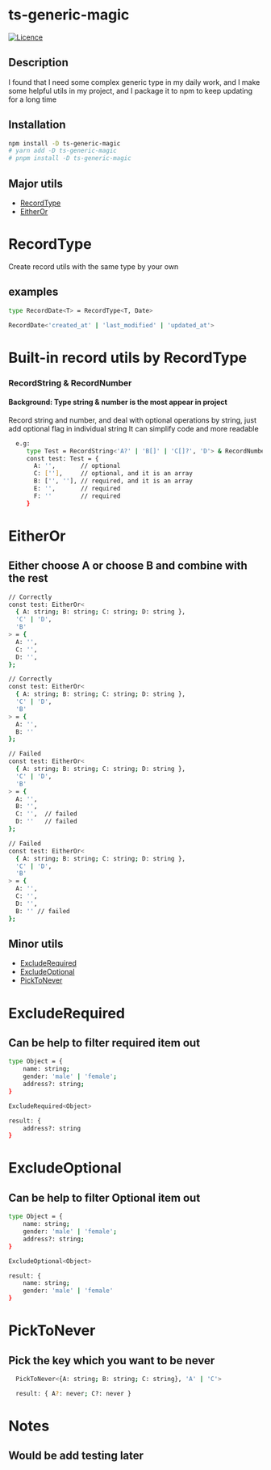 # ts-generic-magic

[![Licence](https://badgen.net/badge/license/MIT/blue)](LICENCE.md)

## Description

I found that I need some complex generic type in my daily work, and I make some helpful utils in my project, and I package it to npm to keep updating for a long time

## Installation

```sh
npm install -D ts-generic-magic
# yarn add -D ts-generic-magic
# pnpm install -D ts-generic-magic
```

## Major utils

- [RecordType](#RecordType)
- [EitherOr](#EitherOr)

# RecordType

Create record utils with the same type by your own

## examples

```sh
type RecordDate<T> = RecordType<T, Date>

RecordDate<'created_at' | 'last_modified' | 'updated_at'>
```

# Built-in record utils by RecordType

### RecordString & RecordNumber

#### Background: Type string & number is the most appear in project

Record string and number, and deal with optional operations by string, just add optional flag in individual string
It can simplify code and more readable

```sh
  e.g:
     type Test = RecordString<'A?' | 'B[]' | 'C[]?', 'D'> & RecordNumber<'E?' | 'F'>
     const test: Test = {
       A: '',       // optional
       C: [''],     // optional, and it is an array
       B: ['', ''], // required, and it is an array
       E: '',       // required
       F: ''        // required
     }
```

# EitherOr

## Either choose A or choose B and combine with the rest

```sh
// Correctly
const test: EitherOr<
  { A: string; B: string; C: string; D: string },
  'C' | 'D',
  'B'
> = {
  A: '',
  C: '',
  D: '',
};

// Correctly
const test: EitherOr<
  { A: string; B: string; C: string; D: string },
  'C' | 'D',
  'B'
> = {
  A: '',
  B: ''
};

// Failed
const test: EitherOr<
  { A: string; B: string; C: string; D: string },
  'C' | 'D',
  'B'
> = {
  A: '',
  B: '',
  C: '',  // failed
  D: ''   // failed
};

// Failed
const test: EitherOr<
  { A: string; B: string; C: string; D: string },
  'C' | 'D',
  'B'
> = {
  A: '',
  C: '',
  D: '',
  B: '' // failed
};
```

## Minor utils

- [ExcludeRequired](#ExcludeRequired)
- [ExcludeOptional](#ExcludeOptional)
- [PickToNever](#PickToNever)

# ExcludeRequired

## Can be help to filter required item out

```sh
type Object = {
    name: string;
    gender: 'male' | 'female';
    address?: string;
}

ExcludeRequired<Object>

result: {
    address?: string
}
```

# ExcludeOptional

## Can be help to filter Optional item out

```sh
type Object = {
    name: string;
    gender: 'male' | 'female';
    address?: string;
}

ExcludeOptional<Object>

result: {
    name: string;
    gender: 'male' | 'female'
}
```

# PickToNever

## Pick the key which you want to be never

```sh
  PickToNever<{A: string; B: string; C: string}, 'A' | 'C'>

  result: { A?: never; C?: never }
```

# Notes
## Would be add testing later